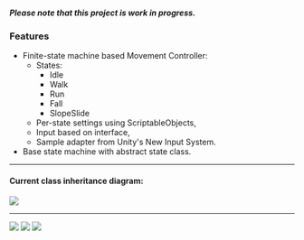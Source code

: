 ##### Please note that this project is work in progress.
### Features
+ Finite-state machine based Movement Controller:
	+ States:
	  + Idle
	  + Walk
	  + Run
	  + Fall
	  + SlopeSlide
	+ Per-state settings using ScriptableObjects,
	+ Input based on interface,
	+ Sample adapter from Unity's New Input System.
+ Base state machine with abstract state class.

------------

#### Current class inheritance diagram:
![](https://images2.imgbox.com/88/64/FNV2lfLC_o.png)

------------

![](https://s11.gifyu.com/images/Su5M0.gif)
![](https://s11.gifyu.com/images/Su5Mj.gif)
![](https://s11.gifyu.com/images/Su5Mi.gif)
